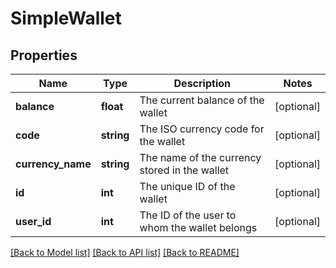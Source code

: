 # SimpleWallet

## Properties
Name | Type | Description | Notes
------------ | ------------- | ------------- | -------------
**balance** | **float** | The current balance of the wallet | [optional] 
**code** | **string** | The ISO currency code for the wallet | [optional] 
**currency_name** | **string** | The name of the currency stored in the wallet | [optional] 
**id** | **int** | The unique ID of the wallet | [optional] 
**user_id** | **int** | The ID of the user to whom the wallet belongs | [optional] 

[[Back to Model list]](../README.md#documentation-for-models) [[Back to API list]](../README.md#documentation-for-api-endpoints) [[Back to README]](../README.md)


